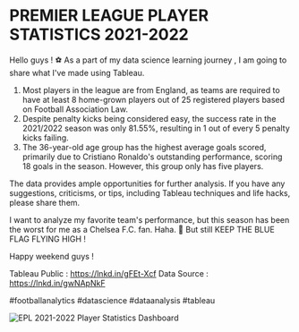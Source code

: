 # PREMIER LEAGUE PLAYER STATISTICS 2021-2022

Hello guys ! ⚽
As a part of my data science learning journey , I am going to share what I've made using Tableau.

1. Most players in the league are from England, as teams are required to have at least 8 home-grown players out of 25 registered players based on Football Association Law.
2. Despite penalty kicks being considered easy, the success rate in the 2021/2022 season was only 81.55%, resulting in 1 out of every 5 penalty kicks failing.
3. The 36-year-old age group has the highest average goals scored, primarily due to Cristiano Ronaldo's outstanding performance, scoring 18 goals in the season. However, this group only has five players.

The data provides ample opportunities for further analysis. If you have any suggestions, criticisms, or tips, including Tableau techniques and life hacks, please share them.

I want to analyze my favorite team's performance, but this season has been the worst for me as a Chelsea F.C. fan. Haha. 🤣 But still
KEEP THE BLUE FLAG FLYING HIGH !

Happy weekend guys !

Tableau Public : https://lnkd.in/gFEt-Xcf
Data Source :
https://lnkd.in/gwNApNkF

#footballanalytics #datascience #dataanalysis #tableau


![EPL 2021-2022 Player Statistics Dashboard](https://github.com/anaswick/my_portfolio/assets/24541471/895f27f9-c0f8-4b95-9f2d-51b1e8420cd6)
